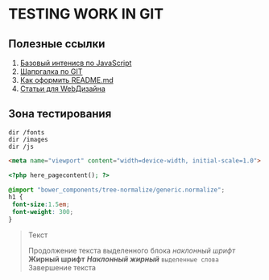 TESTING WORK IN GIT
=====================

Полезные ссылки
-----------------------------------

1. [Базовый интенисв по JavaScript](https://up.htmlacademy.ru/javascript/11)
2. [Шапргалка по GIT](http://dev-lab.info/2013/08/%D1%88%D0%BF%D0%B0%D1%80%D0%B3%D0%B0%D0%BB%D0%BA%D0%B0-%D0%BF%D0%BE-git-%D0%BE%D1%81%D0%BD%D0%BE%D0%B2%D0%BD%D1%8B%D0%B5-%D0%BA%D0%BE%D0%BC%D0%B0%D0%BD%D0%B4%D1%8B-%D1%81%D0%BB%D0%B8%D1%8F%D0%BD/)
3. [Как оформить README.md](http://webdesign.ru.net/article/pravila-oformleniya-fayla-readmemd-na-github.html)
4. [Статьи для WebДизайна](https://smartia.me/profession/webdesigner/)

Зона тестирования
-----------------------------------

    dir /fonts
    dir /images
    dir /js

```html
<meta name="viewport" content="width=device-width, initial-scale=1.0">
```

```php
<?php here_pagecontent(); ?>
```

```scss /* или css */
@import "bower_components/tree-normalize/generic.normalize";
h1 {
 font-size:1.5em;
 font-weight: 300;
}
```

> Текст
> 
> Продолжение текста выделенного блока
> _наклонный_ _шрифт_ **Жирный шрифт** ***Наклонный жирный*** `выделенные слова`
> Завершение текста